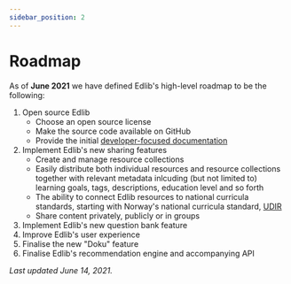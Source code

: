```yaml
---
sidebar_position: 2
---
```


# Roadmap

As of **June 2021** we have defined Edlib's high-level roadmap to be the following:

1. Open source Edlib
    * Choose an open source license
    * Make the source code available on GitHub
    * Provide the initial [developer-focused documentation](https://github.com/cerpus/Edlib/issues/1)
2. Implement Edlib's new sharing features
    * Create and manage resource collections
    * Easily distribute both individual resources and resource collections together with relevant metadata inlcuding (but not limited to) learning goals, tags, descriptions, education level and so forth
    * The ability to connect Edlib resources to national curricula standards, starting with Norway's national curricula standard, [UDIR](https://www.udir.no/laring-og-trivsel/lareplanverket/)
    * Share content privately, publicly or in groups 
3. Implement Edlib's new question bank feature
4. Improve Edlib's user experience
5. Finalise the new &quot;Doku&quot; feature
6. Finalise Edlib's recommendation engine and accompanying API

*Last updated June 14, 2021.*